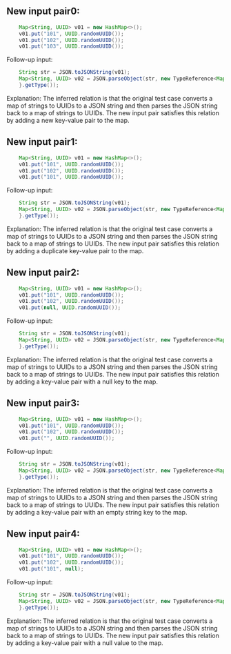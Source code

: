 ## New input pair0:
```java
    Map<String, UUID> v01 = new HashMap<>();
    v01.put("101", UUID.randomUUID());
    v01.put("102", UUID.randomUUID());
    v01.put("103", UUID.randomUUID());
```
Follow-up input:
```java
    String str = JSON.toJSONString(v01);
    Map<String, UUID> v02 = JSON.parseObject(str, new TypeReference<Map<String, UUID>>() {
    }.getType());
```
Explanation: The inferred relation is that the original test case converts a map of strings to UUIDs to a JSON string and then parses the JSON string back to a map of strings to UUIDs. The new input pair satisfies this relation by adding a new key-value pair to the map.

## New input pair1:
```java
    Map<String, UUID> v01 = new HashMap<>();
    v01.put("101", UUID.randomUUID());
    v01.put("102", UUID.randomUUID());
    v01.put("101", UUID.randomUUID());
```
Follow-up input:
```java
    String str = JSON.toJSONString(v01);
    Map<String, UUID> v02 = JSON.parseObject(str, new TypeReference<Map<String, UUID>>() {
    }.getType());
```
Explanation: The inferred relation is that the original test case converts a map of strings to UUIDs to a JSON string and then parses the JSON string back to a map of strings to UUIDs. The new input pair satisfies this relation by adding a duplicate key-value pair to the map.

## New input pair2:
```java
    Map<String, UUID> v01 = new HashMap<>();
    v01.put("101", UUID.randomUUID());
    v01.put("102", UUID.randomUUID());
    v01.put(null, UUID.randomUUID());
```
Follow-up input:
```java
    String str = JSON.toJSONString(v01);
    Map<String, UUID> v02 = JSON.parseObject(str, new TypeReference<Map<String, UUID>>() {
    }.getType());
```
Explanation: The inferred relation is that the original test case converts a map of strings to UUIDs to a JSON string and then parses the JSON string back to a map of strings to UUIDs. The new input pair satisfies this relation by adding a key-value pair with a null key to the map.

## New input pair3:
```java
    Map<String, UUID> v01 = new HashMap<>();
    v01.put("101", UUID.randomUUID());
    v01.put("102", UUID.randomUUID());
    v01.put("", UUID.randomUUID());
```
Follow-up input:
```java
    String str = JSON.toJSONString(v01);
    Map<String, UUID> v02 = JSON.parseObject(str, new TypeReference<Map<String, UUID>>() {
    }.getType());
```
Explanation: The inferred relation is that the original test case converts a map of strings to UUIDs to a JSON string and then parses the JSON string back to a map of strings to UUIDs. The new input pair satisfies this relation by adding a key-value pair with an empty string key to the map.

## New input pair4:
```java
    Map<String, UUID> v01 = new HashMap<>();
    v01.put("101", UUID.randomUUID());
    v01.put("102", UUID.randomUUID());
    v01.put("101", null);
```
Follow-up input:
```java
    String str = JSON.toJSONString(v01);
    Map<String, UUID> v02 = JSON.parseObject(str, new TypeReference<Map<String, UUID>>() {
    }.getType());
```
Explanation: The inferred relation is that the original test case converts a map of strings to UUIDs to a JSON string and then parses the JSON string back to a map of strings to UUIDs. The new input pair satisfies this relation by adding a key-value pair with a null value to the map.
